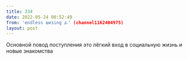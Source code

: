 ```yaml
---
title: 334
date: 2022-05-24 00:52:49
from: 'endless шизing ⍼' (channel1162404975)
layout: post
---
```


Основной повод поступления это лёгкий вход в социальную жизнь и новые знакомства
